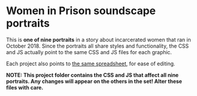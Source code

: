 # Women in Prison soundscape portraits

This is **one of nine portraits** in a story about incarcerated women
that ran in October 2018. Since the portraits all share styles and
functionality, the CSS and JS actually point to the same CSS and JS
files for each graphic.

Each project also points to [the same spreadsheet](https://docs.google.com/spreadsheets/d/1n3iX0HzLcBUOK-VRdL6d-cr5nBdm_AHYUqGtz37xHA4/edit#gid=0), for ease of editing.

**NOTE: This project folder contains the CSS and JS that affect all
nine portraits. Any changes will appear on the others in the set! Alter
these files with care.**
